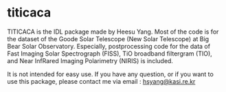 # titicaca
TITICACA is the IDL package made by Heesu Yang. Most of the code is for the dataset of the Goode Solar Telescope (New Solar Telescope) at Big Bear Solar Observatory. Especially, postprocessing code for the data of Fast Imaging Solar Spectrograph (FISS), TiO broadband filtergram (TIO), and Near InfRared Imaging Polarimetry (NIRIS) is included. 

It is not intended for easy use. If you have any question, or if you want to use this package, please contact me via email : hsyang@kasi.re.kr 
